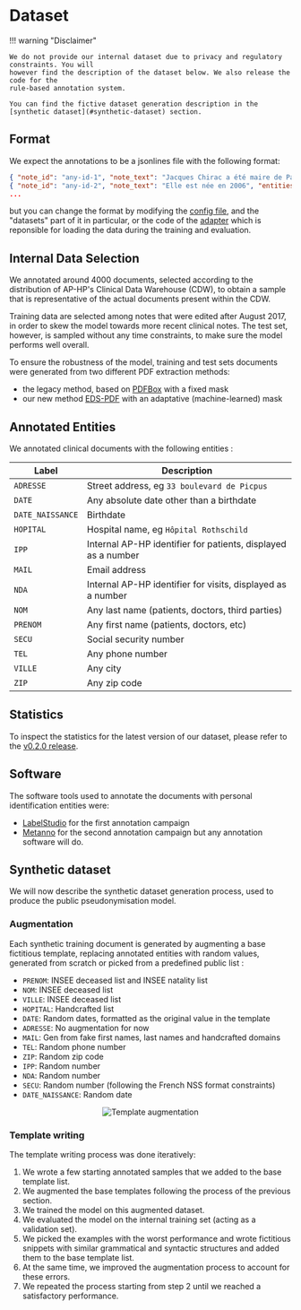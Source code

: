 # Dataset

!!! warning "Disclaimer"

    We do not provide our internal dataset due to privacy and regulatory constraints. You will
    however find the description of the dataset below. We also release the code for the
    rule-based annotation system.

    You can find the fictive dataset generation description in the [synthetic dataset](#synthetic-dataset) section.

## Format

We expect the annotations to be a jsonlines file with the following format:

```json
{ "note_id": "any-id-1", "note_text": "Jacques Chirac a été maire de Paris", "entities": [{"start": 0, "end": 7, ...] }
{ "note_id": "any-id-2", "note_text": "Elle est née en 2006", "entities": [{"start": 16, "end": 20, ...] }
...
```

but you can change the format by modifying the [config file](https://github.com/aphp/eds-pseudo/blob/main/configs/config.cfg), and the "datasets" part of it in particular, or the code of the [adapter](https://github.com/aphp/eds-pseudo/blob/main/eds_pseudo/adapter.py) which is reponsible for loading the data during the training and evaluation.

## Internal Data Selection

We annotated around 4000 documents, selected according to the distribution of AP-HP's
Clinical Data Warehouse (CDW), to obtain a sample that is representative of the actual
documents present within the CDW.

Training data are selected among notes that were edited after August 2017, in order to
skew the model towards more recent clinical notes. The test set, however, is sampled
without any time constraints, to make sure the model performs well overall.

To ensure the robustness of the model, training and test sets documents were
generated from two different PDF extraction methods:

- the legacy method, based on [PDFBox](https://pdfbox.apache.org/) with a fixed mask
- our new method [EDS-PDF](https://github.com/aphp/edspdf) with an adaptative
  (machine-learned) mask

## Annotated Entities

We annotated clinical documents with the following entities :

| Label            | Description                                                   |
|------------------|---------------------------------------------------------------|
| `ADRESSE`        | Street address, eg `33 boulevard de Picpus`                   |
| `DATE`           | Any absolute date other than a birthdate                      |
| `DATE_NAISSANCE` | Birthdate                                                     |
| `HOPITAL`        | Hospital name, eg `Hôpital Rothschild`                        |
| `IPP`            | Internal AP-HP identifier for patients, displayed as a number |
| `MAIL`           | Email address                                                 |
| `NDA`            | Internal AP-HP identifier for visits, displayed as a number   |
| `NOM`            | Any last name (patients, doctors, third parties)              |
| `PRENOM`         | Any first name (patients, doctors, etc)                       |
| `SECU`           | Social security number                                        |
| `TEL`            | Any phone number                                              |
| `VILLE`          | Any city                                                      |
| `ZIP`            | Any zip code                                                  |

## Statistics

To inspect the statistics for the latest version of our dataset, please refer to the
[v0.2.0 release](/eds-pseudo/v0.2.0/dataset#statistics).

<!--

## Statistics

The following table presents the counts of annotated entities per split and per label.

--8<-- "docs/assets/figures/corpus_stats_table.html"

-->

## Software

The software tools used to annotate the documents with personal identification entities were:

- [LabelStudio](https://labelstud.io/) for the first annotation campaign
- [Metanno](https://github.com/percevalw/metanno) for the second annotation campaign
but any annotation software will do.

## Synthetic dataset

We will now describe the synthetic dataset generation process, used to produce the public pseudonymisation model.

### Augmentation

Each synthetic training document is generated by augmenting a base fictitious template, replacing annotated entities with random values, generated from scratch or picked from a predefined public list :

- `PRENOM`: INSEE deceased list and INSEE natality list
- `NOM`: INSEE deceased list
- `VILLE`: INSEE deceased list
- `HOPITAL`: Handcrafted list
- `DATE`: Random dates, formatted as the original value in the template
- `ADRESSE`: No augmentation for now
- `MAIL`: Gen from fake first names, last names and handcrafted domains
- `TEL`: Random phone number
- `ZIP`: Random zip code
- `IPP`: Random number
- `NDA`: Random number
- `SECU`: Random number (following the French NSS format constraints)
- `DATE_NAISSANCE`: Random date

<figure style="text-align: center" markdown>
<img src="../assets/figures/data-augmentation.png" alt = "Template augmentation" style="max-height: 400px; max-width: 100%">
</figure>

### Template writing

The template writing process was done iteratively:

1. We wrote a few starting annotated samples that we added to the base template list.
2. We augmented the base templates following the process of the previous section.
3. We trained the model on this augmented dataset.
4. We evaluated the model on the internal training set (acting as a validation set).
5. We picked the examples with the worst performance and wrote fictitious snippets with similar grammatical and syntactic structures and added them to the base template list.
6. At the same time, we improved the augmentation process to account for these errors.
7. We repeated the process starting from step 2 until we reached a satisfactory performance.
